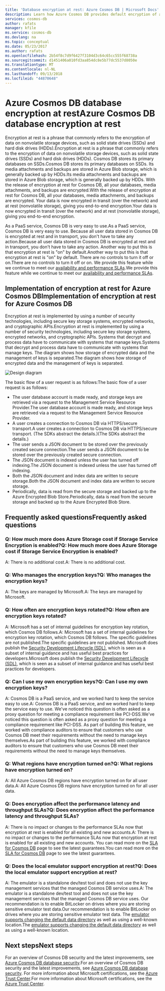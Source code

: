 ```yaml
---
title: 'Database encryption at rest: Azure Cosmos DB | Microsoft Docs'
description: Learn how Azure Cosmos DB provides default encryption of all data.
services: cosmos-db
author: rafats
manager: kfile
ms.service: cosmos-db
ms.devlang: na
ms.topic: conceptual
ms.date: 05/23/2017
ms.author: rafats
ms.openlocfilehash: 2b54f8c7d9f6427f3104d3c64c65cc555f68738a
ms.sourcegitcommit: d1451406a010fd3aa854dc8e5b77dc5537d8050e
ms.translationtype: MT
ms.contentlocale: nl-NL
ms.lasthandoff: 09/13/2018
ms.locfileid: "44870648"
---
```

# <a name="azure-cosmos-db-database-encryption-at-rest"></a><span data-ttu-id="27687-103">Azure Cosmos DB database encryption at rest</span><span class="sxs-lookup"><span data-stu-id="27687-103">Azure Cosmos DB database encryption at rest</span></span>

<span data-ttu-id="27687-104">Encryption at rest is a phrase that commonly refers to the encryption of data on nonvolatile storage devices, such as solid state drives (SSDs) and hard disk drives (HDDs).</span><span class="sxs-lookup"><span data-stu-id="27687-104">Encryption at rest is a phrase that commonly refers to the encryption of data on nonvolatile storage devices, such as solid state drives (SSDs) and hard disk drives (HDDs).</span></span> <span data-ttu-id="27687-105">Cosmos DB stores its primary databases on SSDs.</span><span class="sxs-lookup"><span data-stu-id="27687-105">Cosmos DB stores its primary databases on SSDs.</span></span> <span data-ttu-id="27687-106">Its media attachments and backups are stored in Azure Blob storage, which is generally backed up by HDDs.</span><span class="sxs-lookup"><span data-stu-id="27687-106">Its media attachments and backups are stored in Azure Blob storage, which is generally backed up by HDDs.</span></span> <span data-ttu-id="27687-107">With the release of encryption at rest for Cosmos DB, all your databases, media attachments, and backups are encrypted.</span><span class="sxs-lookup"><span data-stu-id="27687-107">With the release of encryption at rest for Cosmos DB, all your databases, media attachments, and backups are encrypted.</span></span> <span data-ttu-id="27687-108">Your data is now encrypted in transit (over the network) and at rest (nonvolatile storage), giving you end-to-end encryption.</span><span class="sxs-lookup"><span data-stu-id="27687-108">Your data is now encrypted in transit (over the network) and at rest (nonvolatile storage), giving you end-to-end encryption.</span></span>

<span data-ttu-id="27687-109">As a PaaS service, Cosmos DB is very easy to use.</span><span class="sxs-lookup"><span data-stu-id="27687-109">As a PaaS service, Cosmos DB is very easy to use.</span></span> <span data-ttu-id="27687-110">Because all user data stored in Cosmos DB is encrypted at rest and in transport, you don't have to take any action.</span><span class="sxs-lookup"><span data-stu-id="27687-110">Because all user data stored in Cosmos DB is encrypted at rest and in transport, you don't have to take any action.</span></span> <span data-ttu-id="27687-111">Another way to put this is that encryption at rest is "on" by default.</span><span class="sxs-lookup"><span data-stu-id="27687-111">Another way to put this is that encryption at rest is "on" by default.</span></span> <span data-ttu-id="27687-112">There are no controls to turn it off or on.</span><span class="sxs-lookup"><span data-stu-id="27687-112">There are no controls to turn it off or on.</span></span> <span data-ttu-id="27687-113">We provide this feature while we continue to meet our [availability and performance SLAs](https://azure.microsoft.com/support/legal/sla/cosmos-db).</span><span class="sxs-lookup"><span data-stu-id="27687-113">We provide this feature while we continue to meet our [availability and performance SLAs](https://azure.microsoft.com/support/legal/sla/cosmos-db).</span></span>

## <a name="implementation-of-encryption-at-rest-for-azure-cosmos-db"></a><span data-ttu-id="27687-114">Implementation of encryption at rest for Azure Cosmos DB</span><span class="sxs-lookup"><span data-stu-id="27687-114">Implementation of encryption at rest for Azure Cosmos DB</span></span>

<span data-ttu-id="27687-115">Encryption at rest is implemented by using a number of security technologies, including secure key storage systems, encrypted networks, and cryptographic APIs.</span><span class="sxs-lookup"><span data-stu-id="27687-115">Encryption at rest is implemented by using a number of security technologies, including secure key storage systems, encrypted networks, and cryptographic APIs.</span></span> <span data-ttu-id="27687-116">Systems that decrypt and process data have to communicate with systems that manage keys.</span><span class="sxs-lookup"><span data-stu-id="27687-116">Systems that decrypt and process data have to communicate with systems that manage keys.</span></span> <span data-ttu-id="27687-117">The diagram shows how storage of encrypted data and the management of keys is separated.</span><span class="sxs-lookup"><span data-stu-id="27687-117">The diagram shows how storage of encrypted data and the management of keys is separated.</span></span> 

![Design diagram](./media/database-encryption-at-rest/design-diagram.png)

<span data-ttu-id="27687-119">The basic flow of a user request is as follows:</span><span class="sxs-lookup"><span data-stu-id="27687-119">The basic flow of a user request is as follows:</span></span>
- <span data-ttu-id="27687-120">The user database account is made ready, and storage keys are retrieved via a request to the Management Service Resource Provider.</span><span class="sxs-lookup"><span data-stu-id="27687-120">The user database account is made ready, and storage keys are retrieved via a request to the Management Service Resource Provider.</span></span>
- <span data-ttu-id="27687-121">A user creates a connection to Cosmos DB via HTTPS/secure transport.</span><span class="sxs-lookup"><span data-stu-id="27687-121">A user creates a connection to Cosmos DB via HTTPS/secure transport.</span></span> <span data-ttu-id="27687-122">(The SDKs abstract the details.)</span><span class="sxs-lookup"><span data-stu-id="27687-122">(The SDKs abstract the details.)</span></span>
- <span data-ttu-id="27687-123">The user sends a JSON document to be stored over the previously created secure connection.</span><span class="sxs-lookup"><span data-stu-id="27687-123">The user sends a JSON document to be stored over the previously created secure connection.</span></span>
- <span data-ttu-id="27687-124">The JSON document is indexed unless the user has turned off indexing.</span><span class="sxs-lookup"><span data-stu-id="27687-124">The JSON document is indexed unless the user has turned off indexing.</span></span>
- <span data-ttu-id="27687-125">Both the JSON document and index data are written to secure storage.</span><span class="sxs-lookup"><span data-stu-id="27687-125">Both the JSON document and index data are written to secure storage.</span></span>
- <span data-ttu-id="27687-126">Periodically, data is read from the secure storage and backed up to the Azure Encrypted Blob Store.</span><span class="sxs-lookup"><span data-stu-id="27687-126">Periodically, data is read from the secure storage and backed up to the Azure Encrypted Blob Store.</span></span>

## <a name="frequently-asked-questions"></a><span data-ttu-id="27687-127">Frequently asked questions</span><span class="sxs-lookup"><span data-stu-id="27687-127">Frequently asked questions</span></span>

### <a name="q-how-much-more-does-azure-storage-cost-if-storage-service-encryption-is-enabled"></a><span data-ttu-id="27687-128">Q: How much more does Azure Storage cost if Storage Service Encryption is enabled?</span><span class="sxs-lookup"><span data-stu-id="27687-128">Q: How much more does Azure Storage cost if Storage Service Encryption is enabled?</span></span>
<span data-ttu-id="27687-129">A: There is no additional cost.</span><span class="sxs-lookup"><span data-stu-id="27687-129">A: There is no additional cost.</span></span>

### <a name="q-who-manages-the-encryption-keys"></a><span data-ttu-id="27687-130">Q: Who manages the encryption keys?</span><span class="sxs-lookup"><span data-stu-id="27687-130">Q: Who manages the encryption keys?</span></span>
<span data-ttu-id="27687-131">A: The keys are managed by Microsoft.</span><span class="sxs-lookup"><span data-stu-id="27687-131">A: The keys are managed by Microsoft.</span></span>

### <a name="q-how-often-are-encryption-keys-rotated"></a><span data-ttu-id="27687-132">Q: How often are encryption keys rotated?</span><span class="sxs-lookup"><span data-stu-id="27687-132">Q: How often are encryption keys rotated?</span></span>
<span data-ttu-id="27687-133">A: Microsoft has a set of internal guidelines for encryption key rotation, which Cosmos DB follows.</span><span class="sxs-lookup"><span data-stu-id="27687-133">A: Microsoft has a set of internal guidelines for encryption key rotation, which Cosmos DB follows.</span></span> <span data-ttu-id="27687-134">The specific guidelines are not published.</span><span class="sxs-lookup"><span data-stu-id="27687-134">The specific guidelines are not published.</span></span> <span data-ttu-id="27687-135">Microsoft does publish the [Security Development Lifecycle (SDL)](https://www.microsoft.com/sdl/default.aspx), which is seen as a subset of internal guidance and has useful best practices for developers.</span><span class="sxs-lookup"><span data-stu-id="27687-135">Microsoft does publish the [Security Development Lifecycle (SDL)](https://www.microsoft.com/sdl/default.aspx), which is seen as a subset of internal guidance and has useful best practices for developers.</span></span>

### <a name="q-can-i-use-my-own-encryption-keys"></a><span data-ttu-id="27687-136">Q: Can I use my own encryption keys?</span><span class="sxs-lookup"><span data-stu-id="27687-136">Q: Can I use my own encryption keys?</span></span>
<span data-ttu-id="27687-137">A: Cosmos DB is a PaaS service, and we worked hard to keep the service easy to use.</span><span class="sxs-lookup"><span data-stu-id="27687-137">A: Cosmos DB is a PaaS service, and we worked hard to keep the service easy to use.</span></span> <span data-ttu-id="27687-138">We've noticed this question is often asked as a proxy question for meeting a compliance requirement like PCI-DSS.</span><span class="sxs-lookup"><span data-stu-id="27687-138">We've noticed this question is often asked as a proxy question for meeting a compliance requirement like PCI-DSS.</span></span> <span data-ttu-id="27687-139">As part of building this feature, we worked with compliance auditors to ensure that customers who use Cosmos DB meet their requirements without the need to manage keys themselves.</span><span class="sxs-lookup"><span data-stu-id="27687-139">As part of building this feature, we worked with compliance auditors to ensure that customers who use Cosmos DB meet their requirements without the need to manage keys themselves.</span></span>

### <a name="q-what-regions-have-encryption-turned-on"></a><span data-ttu-id="27687-140">Q: What regions have encryption turned on?</span><span class="sxs-lookup"><span data-stu-id="27687-140">Q: What regions have encryption turned on?</span></span>
<span data-ttu-id="27687-141">A: All Azure Cosmos DB regions have encryption turned on for all user data.</span><span class="sxs-lookup"><span data-stu-id="27687-141">A: All Azure Cosmos DB regions have encryption turned on for all user data.</span></span>

### <a name="q-does-encryption-affect-the-performance-latency-and-throughput-slas"></a><span data-ttu-id="27687-142">Q: Does encryption affect the performance latency and throughput SLAs?</span><span class="sxs-lookup"><span data-stu-id="27687-142">Q: Does encryption affect the performance latency and throughput SLAs?</span></span>
<span data-ttu-id="27687-143">A: There is no impact or changes to the performance SLAs now that encryption at rest is enabled for all existing and new accounts.</span><span class="sxs-lookup"><span data-stu-id="27687-143">A: There is no impact or changes to the performance SLAs now that encryption at rest is enabled for all existing and new accounts.</span></span> <span data-ttu-id="27687-144">You can read more on the [SLA for Cosmos DB](https://azure.microsoft.com/support/legal/sla/cosmos-db) page to see the latest guarantees.</span><span class="sxs-lookup"><span data-stu-id="27687-144">You can read more on the [SLA for Cosmos DB](https://azure.microsoft.com/support/legal/sla/cosmos-db) page to see the latest guarantees.</span></span>

### <a name="q-does-the-local-emulator-support-encryption-at-rest"></a><span data-ttu-id="27687-145">Q: Does the local emulator support encryption at rest?</span><span class="sxs-lookup"><span data-stu-id="27687-145">Q: Does the local emulator support encryption at rest?</span></span>
<span data-ttu-id="27687-146">A: The emulator is a standalone dev/test tool and does not use the key management services that the managed Cosmos DB service uses.</span><span class="sxs-lookup"><span data-stu-id="27687-146">A: The emulator is a standalone dev/test tool and does not use the key management services that the managed Cosmos DB service uses.</span></span> <span data-ttu-id="27687-147">Our recommendation is to enable BitLocker on drives where you are storing sensitive emulator test data.</span><span class="sxs-lookup"><span data-stu-id="27687-147">Our recommendation is to enable BitLocker on drives where you are storing sensitive emulator test data.</span></span> <span data-ttu-id="27687-148">The [emulator supports changing the default data directory](local-emulator.md) as well as using a well-known location.</span><span class="sxs-lookup"><span data-stu-id="27687-148">The [emulator supports changing the default data directory](local-emulator.md) as well as using a well-known location.</span></span>

## <a name="next-steps"></a><span data-ttu-id="27687-149">Next steps</span><span class="sxs-lookup"><span data-stu-id="27687-149">Next steps</span></span>

<span data-ttu-id="27687-150">For an overview of Cosmos DB security and the latest improvements, see [Azure Cosmos DB database security](database-security.md).</span><span class="sxs-lookup"><span data-stu-id="27687-150">For an overview of Cosmos DB security and the latest improvements, see [Azure Cosmos DB database security](database-security.md).</span></span>
<span data-ttu-id="27687-151">For more information about Microsoft certifications, see the [Azure Trust Center](https://azure.microsoft.com/support/trust-center/).</span><span class="sxs-lookup"><span data-stu-id="27687-151">For more information about Microsoft certifications, see the [Azure Trust Center](https://azure.microsoft.com/support/trust-center/).</span></span>
